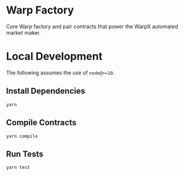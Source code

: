 # Warp Factory

Core Warp factory and pair contracts that power the WarpX automated market maker.

# Local Development

The following assumes the use of `node@>=10`.

## Install Dependencies

`yarn`

## Compile Contracts

`yarn compile`

## Run Tests

`yarn test`
